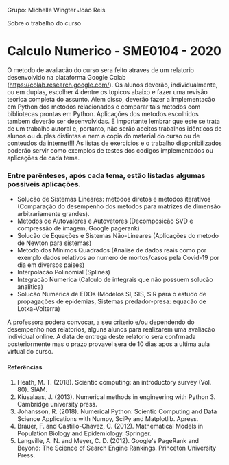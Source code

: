 Grupo: 	Michelle Wingter
	João Reis

Sobre o trabalho do curso
# Calculo Numerico - SME0104 - 2020
O metodo de avaliacão do curso sera feito atraves de um relatorio desenvolvido
na plataforma Google Colab (https://colab.research.google.com/). Os
alunos deverão, individualmente, ou em duplas, escolher 4 dentre os topicos
abaixo e fazer uma revisão teorica completa do assunto. Alem disso, deverão
fazer a implementacão em Python dos metodos relacionados e comparar tais
metodos com bibliotecas prontas em Python. Aplicações dos metodos escolhidos
tambem deverão ser desenvolvidas. E importante lembrar que este se trata
de um trabalho autoral e, portanto, não serão aceitos trabalhos idênticos de
alunos ou duplas distintas e nem a copia do material do curso ou de conteudos
da internet!!! As listas de exercicios e o trabalho disponibilizados poderão servir
como exemplos de testes dos codigos implementados ou aplicações de cada tema.

### Entre parênteses, após cada tema, estão listadas algumas possiveis aplicações.

- Solucão de Sistemas Lineares: metodos diretos e metodos iterativos (Comparação 
do desempenho dos metodos para matrizes de dimensão arbitrariamente grandes).
- Metodos de Autovalores e Autovetores (Decomposicão SVD e compressão
de imagem, Google pagerank)
- Solucão de Equações e Sistemas Não-Lineares (Aplicações do metodo de
Newton para sistemas)
- Metodo dos Mínimos Quadrados (Analise de dados reais como por exemplo
dados relativos ao numero de mortos/casos pela Covid-19 por dia em diversos
paises)
- Interpolacão Polinomial (Splines)
- Integracão Numerica (Calculo de integrais que não possuem solucão analitica)
- Solucão Numerica de EDOs (Modelos SI, SIS, SIR para o estudo de propagações
de epidemias, Sistemas predador-presa: equacão de Lotka-Volterra)


A professora podera convocar, a seu criterio e/ou dependendo do desempenho
nos relatorios, alguns alunos para realizarem uma avaliacão individual
online.
A data de entrega deste relatorio sera confrmada posteriormente mas o
prazo provavel sera de 10 dias apos a ultima aula virtual do curso.

#### Referências
1) Heath, M. T. (2018). Scientic computing: an introductory survey (Vol. 80).
SIAM.
2) Kiusalaas, J. (2013). Numerical methods in engineering with Python 3.
Cambridge university press.
3) Johansson, R. (2018). Numerical Python: Scientic Computing and Data
Science Applications with Numpy, SciPy and Matplotlib. Apress.
4) Brauer, F. and Castillo-Chavez, C. (2012). Mathematical Models in Population
Biology and Epidemiology. Springer.
5) Langville, A. N. and Meyer, C. D. (2012). Google's PageRank and Beyond:
The Science of Search Engine Rankings. Princeton University Press.